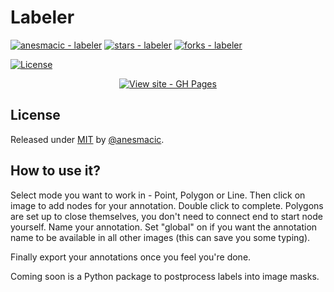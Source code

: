 # Labeler



[![anesmacic - labeler](https://img.shields.io/static/v1?label=anesmacic&message=labeler&color=blue&logo=github)](https://github.com/anesmacic/labeler "Go to GitHub repo")
[![stars - labeler](https://img.shields.io/github/stars/anesmacic/labeler?style=social)](https://github.com/anesmacic/labeler)
[![forks - labeler](https://img.shields.io/github/forks/anesmacic/labeler?style=social)](https://github.com/anesmacic/labeler)



[![License](https://img.shields.io/badge/License-MIT-blue)](#license)



<div align="center">


[![View site - GH Pages](https://img.shields.io/badge/View_site-GH_Pages-2ea44f?style=for-the-badge)](https://anesmacic.github.io/labeler/)

</div>



## License

Released under [MIT](/LICENSE) by [@anesmacic](https://github.com/anesmacic).

## How to use it?

Select mode you want to work in - Point, Polygon or Line.
Then click on image to add nodes for your annotation.
Double click to complete. Polygons are set up to close themselves, you don't need to connect end to start node yourself.
Name your annotation. Set "global" on if you want the annotation name to be available in all other images (this can save you some typing).

Finally export your annotations once you feel you're done.

Coming soon is a Python package to postprocess labels into image masks.